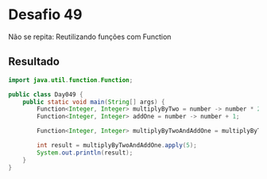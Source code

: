 # Desafio 49

Não se repita: Reutilizando funções com Function

## Resultado

```java
import java.util.function.Function;

public class Day049 {
    public static void main(String[] args) {
        Function<Integer, Integer> multiplyByTwo = number -> number * 2;
        Function<Integer, Integer> addOne = number -> number + 1;

        Function<Integer, Integer> multiplyByTwoAndAddOne = multiplyByTwo.andThen(addOne);

        int result = multiplyByTwoAndAddOne.apply(5);
        System.out.println(result);
    }
}
```